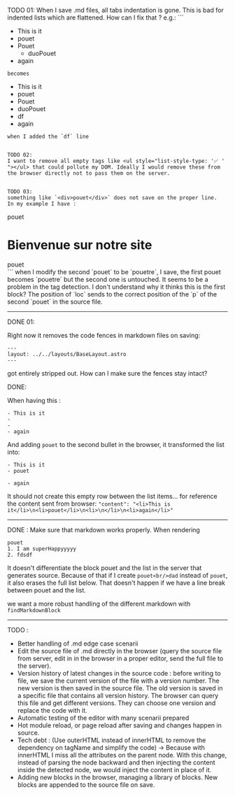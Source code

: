 
TODO 01:
When I save .md files, all tabs indentation is gone. This is bad for indented lists which are flattened. How can I fix that ?
e.g.: ```
- This is it
- pouet
- Pouet
    - duoPouet
- again
``` 
becomes 
```
- This is it
- pouet
- Pouet
- duoPouet
- df
- again
```
when I added the `df` line


TODO 02:
I want to remove all empty tags like <ul style="list-style-type: '✅ ' "></ul> that could pollute my DOM. Ideally I would remove these from the browser directly not to pass them on the server.


TODO 03:
something like `<div>pouet</div>` does not save on the proper line.
In my example I have : 
```
  <div>pouet</div>
  <h1>Bienvenue sur notre site</h1>
  <div>pouet</div>
  ```
  when I modify the second `pouet` to be `pouetre`, I save, the first pouet becomes `pouetre` but the second one is untouched. It seems to be a problem in the tag detection. I don't understand why it thinks this is the first block? The position of `loc` sends to the correct position of the `p` of the second `pouet` in the source file.

---

DONE 01: 

Right now it removes the code fences in markdown files on saving: 
```
---
layout: ../../layouts/BaseLayout.astro
---
```
got entirely stripped out. How can I make sure the fences stay intact?



DONE:

When having this :
```
- This is it
- 
- 
- again
```

And adding `pouet` to the second bullet in the browser, it transformed the list into:
```
- This is it
- pouet

- again
```
It should not create this empty row between the list items... for reference the content sent from browser: `"content": "<li>This is it</li>\n<li>pouet</li>\n<li>\n</li>\n<li>again</li>"`

---
DONE : 
Make sure that markdown works properly. 
When rendering 
```
pouet
1. I am superHappyyyyy
2. fdsdf
```
It doesn't differentiate the block pouet and the list in the server that generates source.
Because of that if I create `pouet<br/>dad` instead of `pouet`, it also erases the full list below. 
That doesn't happen if we have a line break between pouet and the list. 


we want a  more robust handling of the different markdown with `findMarkdownBlock`

---
TODO : 
- Better handling of .md edge case scenarii
- Edit the source file of .md directly in the browser (query the source file from server, edit in in the browser in a proper editor, send the full file to the server).
- Version history of latest changes in the source code : before writing to file, we save the current version of the file with a version number. The new version is then saved in the source file. The old version is saved in a specific file that contains all version history. The browser can query this file and get different versions. They can choose one version and replace the code with it.
- Automatic testing of the editor with many scenarii prepared
- Hot module reload, or page reload after saving and changes happen in source.
- Tech debt : (Use outerHTML instead of innerHTML to remove the dependency on tagName and simplify the code) -> Because with innerHTML I miss all the attributes on the parent node. With this change, instead of parsing the node backward and then injecting the content inside the detected node, we would inject the content in place of it.
- Adding new blocks in the browser, managing a library of blocks. New blocks are appended to the source file on save.